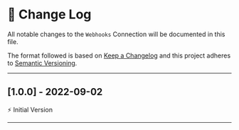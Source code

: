 # 📣 Change Log
All notable changes to the `Webhooks` Connection will be documented in this file.

The format followed is based on [Keep a Changelog](http://keepachangelog.com/) and this project adheres to [Semantic Versioning](http://semver.org/).

---
 
## [1.0.0] - 2022-09-02
 
⚡️ Initial Version
 
---
